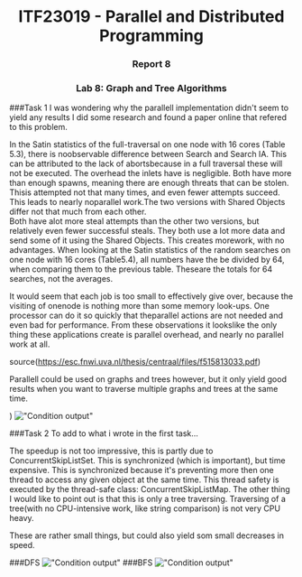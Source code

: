 <h1 align="center"> ITF23019 - Parallel and Distributed Programming </h1>
<h3 align="center"> Report 8 </h2>
<h3 align="center"> Lab 8: Graph and Tree Algorithms </h2>



###Task 1 
I was wondering why the parallell implementation didn't seem to yield any results I did some research and found a paper online that refered to this problem.


In the Satin statistics of the full-traversal on one node with 16 cores (Table 5.3), there is noobservable difference between Search and Search IA.
This can be attributed to the lack of abortsbecause in a full traversal these will not be executed.  The overhead the inlets have is negligible.
Both have more than enough spawns, meaning there are enough threats that can be stolen. 
Thisis attempted not that many times,  and even fewer attempts succeed.  
This leads to nearly noparallel work.The two versions with Shared Objects differ not that much from each other.  
Both have alot more steal attempts than the other two versions, but relatively even fewer successful steals.
They both use a lot more data and send some of it using the Shared Objects.  This creates morework, with no advantages.
When looking at the Satin statistics of the random searches on one node with 16 cores (Table5.4), all numbers have the be divided by 64, when comparing them to the previous table.
Theseare the totals for 64 searches, not the averages.

It would seem that each job is too small to effectively give over, because the visiting of onenode is nothing more than some memory look-ups. 
One processor can do it so quickly that theparallel actions are not needed and even bad for performance. 
From these observations it lookslike the only thing these applications create is parallel overhead,
and nearly no parallel work at all.

source(https://esc.fnwi.uva.nl/thesis/centraal/files/f515813033.pdf)

Parallell could be used on graphs and trees however, but it only yield good results when you want to traverse multiple graphs and trees at the same time. 

)
!["Condition output"](Images/Task1.png)


###Task 2 
To add to what i wrote in the first task...

The speedup is not too impressive, this is partly due to ConcurrentSkipListSet. This is synchronized (which is important), but time expensive.
This is synchronized because it's preventing more then one thread to access any given object at the same time. This thread safety is executed by the thread-safe class: ConcurrentSkipListMap.
The other thing I would like to point out is that this is only a tree traversing. Traversing of a tree(with no CPU-intensive work, like string comparison) is not very CPU heavy.

These are rather small things, but could also yield som small decreases in speed. 

###DFS
!["Condition output"](Images/DfsMain.png)
###BFS
!["Condition output"](Images/BfsMain.png)

